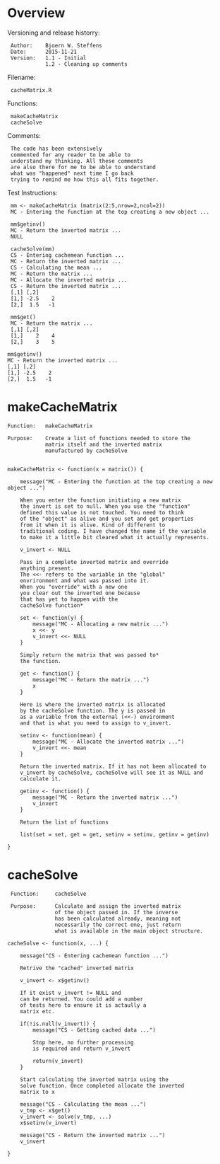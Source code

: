 # Overview

Versioning and release historry:

     Author:    Bjoern W. Steffens
     Date:      2015-11-21
     Version:   1.1 - Initial
                1.2 - Cleaning up comments
     
 Filename:     
 
     cacheMatrix.R

 Functions:
 
     makeCacheMatrix
     cacheSolve

 Comments:     
 
     The code has been extensively
     commented for any reader to be able to
     understand my thinking. All these comments
     are also there for me to be able to understand
     what was "happened" next time I go back
     trying to remind me how this all fits together.

 Test Instructions:

     mm <- makeCacheMatrix (matrix(2:5,nrow=2,ncol=2))
     MC - Entering the function at the top creating a new object ...
    
     mm$getinv()
     MC - Return the inverted matrix ...
     NULL
     
     cacheSolve(mm)
     CS - Entering cachemean function ...
     MC - Return the inverted matrix ...
     CS - Calculating the mean ...
     MC - Return the matrix ...
     MC - Allocate the inverted matrix ...
     CS - Return the inverted matrix ...
     [,1] [,2]
     [1,] -2.5    2
     [2,]  1.5   -1
     
     mm$get()
     MC - Return the matrix ...
     [,1] [,2]
     [1,]    2    4
     [2,]    3    5
     
    mm$getinv()
    MC - Return the inverted matrix ...
    [,1] [,2]
    [1,] -2.5    2
    [2,]  1.5   -1
 

# makeCacheMatrix

    Function:   makeCacheMatrix
    
    Purpose:    Create a list of functions needed to store the 
                matrix itself and the inverted matrix
                manufactured by cacheSolve


    makeCacheMatrix <- function(x = matrix()) {
        
        message("MC - Entering the function at the top creating a new object ...")
        
        When you enter the function initiating a new matrix
        the invert is set to null. When you use the "function"
        defined this value is not touched. You need to think
        of the "object" as alive and you set and get properties
        from it when it is alive. Kind of different to 
        traditional coding. I have changed the name if the variable
        to make it a little bit cleared what it actually represents.
        
        v_invert <- NULL
        
        Pass in a complete inverted matrix and override
        anything present.
        The <<- refers to the variable in the "global"
        envrironment and what was passed into it.
        When you "override" with a new one
        you clear out the inverted one because
        that has yet to happen with the
        cacheSolve function*
        
        set <- function(y) {
            message("MC - Allocating a new matrix ...")
            x <<- y
            v_invert <<- NULL
        }
        
        Simply return the matrix that was passed to*
        the function.
        
        get <- function() {
            message("MC - Return the matrix ...")
            x
        }
        
        Here is where the inverted matrix is allocated
        by the cacheSolve function. The y is passed in 
        as a variable from the external (<<-) environment
        and that is what you need to assign to v_invert.
        
        setinv <- function(mean) {
            message("MC - Allocate the inverted matrix ...")
            v_invert <<- mean
        }
        
        Return the inverted matrix. If it has not been allocated to
        v_invert by cacheSolve, cacheSolve will see it as NULL and
        calculate it.
        
        getinv <- function() {
            message("MC - Return the inverted matrix ...")
            v_invert
        }
        
        Return the list of functions
        
        list(set = set, get = get, setinv = setinv, getinv = getinv)
        
    }

# cacheSolve


     Function:     cacheSolve
    
     Purpose:      Calculate and assign the inverted matrix
                   of the object passed in. If the inverse
                   has been calculated already, meaning not
                   necessarily the correct one, just return
                   what is available in the main object structure.

    cacheSolve <- function(x, ...) {
      
        message("CS - Entering cachemean function ...")
        
        Retrive the "cached" inverted matrix
        
        v_invert <- x$getinv()
        
        If it exist v_invert != NULL and
        can be returned. You could add a number
        of tests here to ensure it is actaully a 
        matrix etc.
        
        if(!is.null(v_invert)) {
            message("CS - Getting cached data ...")
            
            Stop here, no further processing
            is required and return v_invert
            
            return(v_invert)
        }
        
        Start calculating the inverted matrix using the 
        solve function. Once completed allocate the inverted 
        matrix to x
        
        message("CS - Calculating the mean ...")
        v_tmp <- x$get()
        v_invert <- solve(v_tmp, ...)
        x$setinv(v_invert)
        
        message("CS - Return the inverted matrix ...")
        v_invert
        
    }




